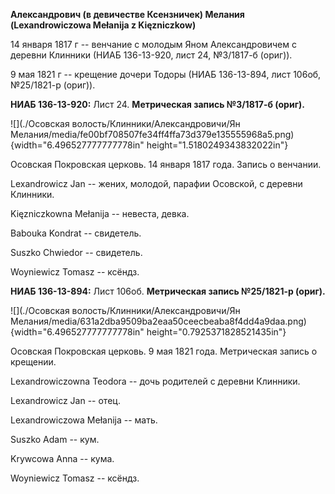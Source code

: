 **Александрович (в девичестве Ксензничек) Мелания (Lexandrowiczowa
Mełanija z Kięzniczkow)**

14 января 1817 г -- венчание с молодым Яном Александровичем с деревни
Клинники (НИАБ 136-13-920, лист 24, №3/1817-б (ориг)).

9 мая 1821 г -- крещение дочери Тодоры (НИАБ 136-13-894, лист 106об,
№25/1821-р (ориг)).

**НИАБ 136-13-920:** Лист 24. **Метрическая запись №3/1817-б (ориг).**

![](./Осовская волость/Клинники/Александровичи/Ян Мелания/media/fe00bf708507fe34ff4ffa73d379e135555968a5.png){width="6.496527777777778in"
height="1.5180249343832022in"}

Осовская Покровская церковь. 14 января 1817 года. Запись о венчании.

Lexandrowicz Jan -- жених, молодой, парафии Осовской, с деревни
Клинники.

Kięzniczkowna Mełanija -- невеста, девка.

Babouka Kondrat -- свидетель.

Suszko Chwiedor -- свидетель.

Woyniewicz Tomasz -- ксёндз.

**НИАБ 136-13-894:** Лист 106об. **Метрическая запись №25/1821-р
(ориг).**

![](./Осовская волость/Клинники/Александровичи/Ян Мелания/media/631a2dba9509ba2eaa50ceecbeaba8f4dd4a9daa.png){width="6.496527777777778in"
height="0.7925371828521435in"}

Осовская Покровская церковь. 9 мая 1821 года. Метрическая запись о
крещении.

Lexandrowiczowna Teodora -- дочь родителей с деревни Клинники.

Lexandrowicz Jan -- отец.

Lexandrowiczowa Mełanija -- мать.

Suszko Adam -- кум.

Krywcowa Anna -- кума.

Woyniewicz Tomasz -- ксёндз.
